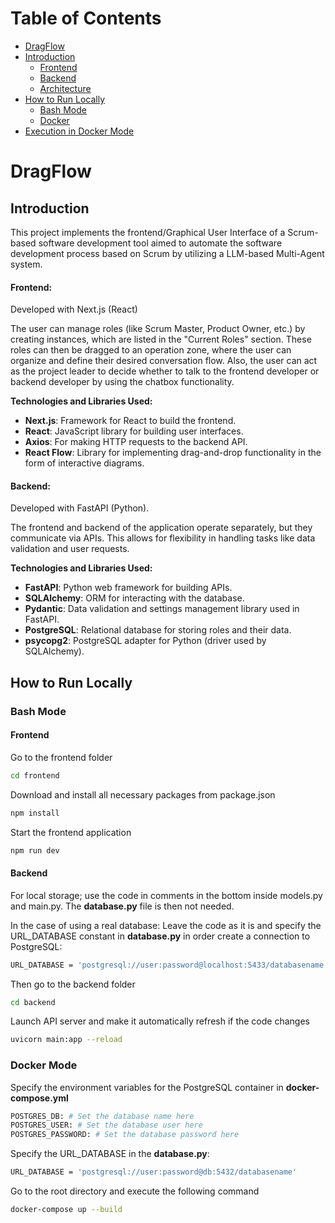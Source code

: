 # Table of Contents
- [DragFlow](#dragflow)
- [Introduction](#introduction)
  - [Frontend](#frontend)
  - [Backend](#backend)
  - [Architecture](#architecture)
- [How to Run Locally](#how-to-run-locally)
  - [Bash Mode](#frontend-1)
  - [Docker](#backend-1)
- [Execution in Docker Mode](#execution-in-docker-mode)

# DragFlow

## Introduction
This project implements the frontend/Graphical User Interface of a Scrum-based software development tool aimed to automate the software development process based on Scrum by utilizing a LLM-based Multi-Agent system.

#### Frontend:

Developed with Next.js (React)

The user can manage roles (like Scrum Master, Product Owner, etc.) by creating instances, which are listed in the "Current Roles" section. These roles can then be dragged to an operation zone, where the user can organize and define their desired conversation flow. Also, the user can act as the project leader to decide whether to talk to the frontend developer or backend developer by using the chatbox functionality.

**Technologies and Libraries Used:**
- **Next.js**: Framework for React to build the frontend.
- **React**: JavaScript library for building user interfaces.
- **Axios**: For making HTTP requests to the backend API.
- **React Flow**: Library for implementing drag-and-drop functionality in the form of interactive diagrams.



#### Backend:

Developed with FastAPI (Python).

The frontend and backend of the application operate separately, but they communicate via APIs. This allows for flexibility in handling tasks like data validation and user requests. 

**Technologies and Libraries Used:**
- **FastAPI**: Python web framework for building APIs.
- **SQLAlchemy**: ORM for interacting with the database.
- **Pydantic**: Data validation and settings management library used in FastAPI.
- **PostgreSQL**: Relational database for storing roles and their data.
- **psycopg2**: PostgreSQL adapter for Python (driver used by SQLAlchemy).


## How to Run Locally

### Bash Mode
#### Frontend 
Go to the frontend folder
```bash
cd frontend
```
Download and install all necessary packages from package.json
```bash
npm install
```
Start the frontend application
```bash
npm run dev 
```

#### Backend 

For local storage; use the code in comments in the bottom inside models.py and main.py. The **database.py** file is then not needed.

In the case of using a real database:
Leave the code as it is and specify the URL_DATABASE constant in **database.py** in order create a connection to PostgreSQL:
```bash
URL_DATABASE = 'postgresql://user:password@localhost:5433/databasename'
```
Then go to the backend folder
```bash
cd backend
```
Launch API server and make it automatically refresh if the code changes
```bash
uvicorn main:app --reload
```

### Docker Mode
Specify the environment variables for the PostgreSQL container in **docker-compose.yml**
```bash
POSTGRES_DB: # Set the database name here
POSTGRES_USER: # Set the database user here
POSTGRES_PASSWORD: # Set the database password here
```
Specify the URL_DATABASE in the **database.py**:
```bash
URL_DATABASE = 'postgresql://user:password@db:5432/databasename'
```
Go to the root directory and execute the following command
```bash
docker-compose up --build        
```
